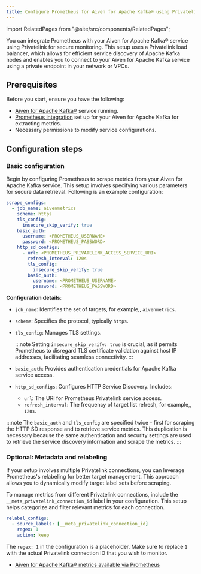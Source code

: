 ```yaml
---
title: Configure Prometheus for Aiven for Apache Kafka® using Privatelink
---
```


import RelatedPages from "@site/src/components/RelatedPages";

You can integrate Prometheus with your Aiven for Apache Kafka® service using Privatelink for secure monitoring.
This setup uses a Privatelink load balancer, which allows for efficient service
discovery of Apache Kafka nodes and enables you to connect to your Aiven for
Apache Kafka service using a private endpoint in your network or VPCs.

## Prerequisites

Before you start, ensure you have the following:

-   [Aiven for Apache Kafka®](/docs/products/kafka/get-started) service running.
-   [Prometheus integration](/docs/platform/howto/integrations/prometheus-metrics) set
    up for your Aiven for Apache Kafka for extracting
    metrics.
-   Necessary permissions to modify service configurations.

## Configuration steps

### Basic configuration

Begin by configuring Prometheus to scrape metrics from your Aiven for
Apache Kafka service. This setup involves specifying various parameters
for secure data retrieval. Following is an example configuration:

```yaml
scrape_configs:
  - job_name: aivenmetrics
    scheme: https
    tls_config:
      insecure_skip_verify: true
    basic_auth:
      username: <PROMETHEUS_USERNAME>
      password: <PROMETHEUS_PASSWORD>
    http_sd_configs:
      - url: <PROMETHEUS_PRIVATELINK_ACCESS_SERVICE_URI>
        refresh_interval: 120s
        tls_config:
          insecure_skip_verify: true
        basic_auth:
          username: <PROMETHEUS_USERNAME>
          password: <PROMETHEUS_PASSWORD>
```

**Configuration details**:

-   `job_name`: Identifies the set of targets, for example,, `aivenmetrics`.

-   `scheme`: Specifies the protocol, typically `https`.

-   `tls_config`: Manages TLS settings.

    :::note
    Setting `insecure_skip_verify: true` is crucial, as it permits
    Prometheus to disregard TLS certificate validation against host IP
    addresses, facilitating seamless connectivity.
    :::

-   `basic_auth`: Provides authentication credentials for Apache Kafka
    service access.

-   `http_sd_configs`: Configures HTTP Service Discovery. Includes:

    -   `url`: The URI for Prometheus Privatelink service access.
    -   `refresh_interval`: The frequency of target list refresh, for example,,
        `120s`.

:::note
The `basic_auth` and `tls_config` are specified twice - first for
scraping the HTTP SD response and to retrieve service metrics. This
duplication is necessary because the same authentication and security
settings are used to retrieve the service discovery information and
scrape the metrics.
:::

### Optional: Metadata and relabeling

If your setup involves multiple Privatelink connections, you can
leverage Prometheus's relabeling for better target management. This
approach allows you to dynamically modify target label sets before
scraping.

To manage metrics from different Privatelink connections, include the
`__meta_privatelink_connection_id` label in your configuration. This
setup helps categorize and filter relevant metrics for each connection.

```yaml
relabel_configs:
  - source_labels: [__meta_privatelink_connection_id]
    regex: 1
    action: keep
```

The `regex: 1` in the configuration is a placeholder. Make sure to
replace `1` with the actual Privatelink connection ID that you wish to
monitor.

<RelatedPages/>

-   [Aiven for Apache Kafka® metrics available via Prometheus](/docs/products/kafka/reference/kafka-metrics-prometheus)
